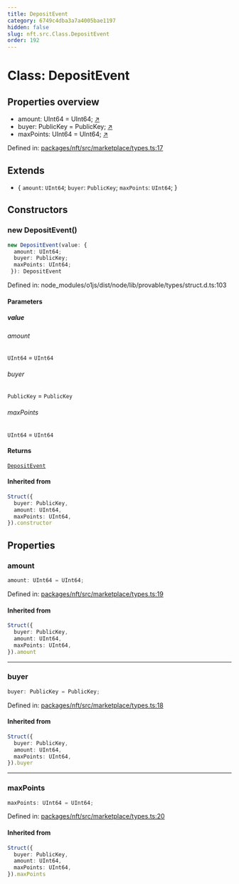 ```yaml
---
title: DepositEvent
category: 6749c4dba3a7a4005bae1197
hidden: false
slug: nft.src.Class.DepositEvent
order: 192
---
```


# Class: DepositEvent

## Properties overview

- amount:  UInt64 = UInt64; [↗](#amount)
- buyer:  PublicKey = PublicKey; [↗](#buyer)
- maxPoints:  UInt64 = UInt64; [↗](#maxpoints)

Defined in: [packages/nft/src/marketplace/types.ts:17](https://github.com/zkcloudworker/minatokens-lib/blob/main/packages/nft/src/marketplace/types.ts#L17)

## Extends

- \{
  `amount`: `UInt64`;
  `buyer`: `PublicKey`;
  `maxPoints`: `UInt64`;
 \}

## Constructors

### new DepositEvent()

```ts
new DepositEvent(value: {
  amount: UInt64;
  buyer: PublicKey;
  maxPoints: UInt64;
 }): DepositEvent
```

Defined in: node\_modules/o1js/dist/node/lib/provable/types/struct.d.ts:103

#### Parameters

##### value

###### amount

`UInt64` = `UInt64`

###### buyer

`PublicKey` = `PublicKey`

###### maxPoints

`UInt64` = `UInt64`

#### Returns

[`DepositEvent`](nftsrcclassdepositevent)

#### Inherited from

```ts
Struct({
  buyer: PublicKey,
  amount: UInt64,
  maxPoints: UInt64,
}).constructor
```

## Properties

### amount

```ts
amount: UInt64 = UInt64;
```

Defined in: [packages/nft/src/marketplace/types.ts:19](https://github.com/zkcloudworker/minatokens-lib/blob/main/packages/nft/src/marketplace/types.ts#L19)

#### Inherited from

```ts
Struct({
  buyer: PublicKey,
  amount: UInt64,
  maxPoints: UInt64,
}).amount
```

***

### buyer

```ts
buyer: PublicKey = PublicKey;
```

Defined in: [packages/nft/src/marketplace/types.ts:18](https://github.com/zkcloudworker/minatokens-lib/blob/main/packages/nft/src/marketplace/types.ts#L18)

#### Inherited from

```ts
Struct({
  buyer: PublicKey,
  amount: UInt64,
  maxPoints: UInt64,
}).buyer
```

***

### maxPoints

```ts
maxPoints: UInt64 = UInt64;
```

Defined in: [packages/nft/src/marketplace/types.ts:20](https://github.com/zkcloudworker/minatokens-lib/blob/main/packages/nft/src/marketplace/types.ts#L20)

#### Inherited from

```ts
Struct({
  buyer: PublicKey,
  amount: UInt64,
  maxPoints: UInt64,
}).maxPoints
```
